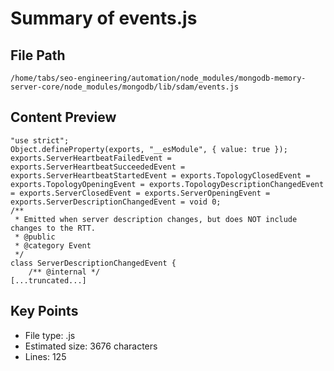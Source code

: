# Summary of events.js
  
## File Path
`/home/tabs/seo-engineering/automation/node_modules/mongodb-memory-server-core/node_modules/mongodb/lib/sdam/events.js`

## Content Preview
```
"use strict";
Object.defineProperty(exports, "__esModule", { value: true });
exports.ServerHeartbeatFailedEvent = exports.ServerHeartbeatSucceededEvent = exports.ServerHeartbeatStartedEvent = exports.TopologyClosedEvent = exports.TopologyOpeningEvent = exports.TopologyDescriptionChangedEvent = exports.ServerClosedEvent = exports.ServerOpeningEvent = exports.ServerDescriptionChangedEvent = void 0;
/**
 * Emitted when server description changes, but does NOT include changes to the RTT.
 * @public
 * @category Event
 */
class ServerDescriptionChangedEvent {
    /** @internal */
[...truncated...]
```

## Key Points
- File type: .js
- Estimated size: 3676 characters
- Lines: 125
